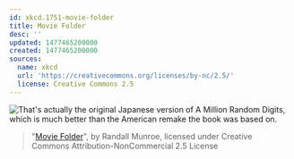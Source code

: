 ```yaml
---
id: xkcd.1751-movie-folder
title: Movie Folder
desc: ''
updated: 1477465200000
created: 1477465200000
sources:
  name: xkcd
  url: 'https://creativecommons.org/licenses/by-nc/2.5/'
  license: Creative Commons 2.5
---
```

![That's actually the original Japanese version of A Million Random Digits, which is much better than the American remake the book was based on.](https://imgs.xkcd.com/comics/movie_folder.png)
> "[Movie Folder](https://xkcd.com/1751/)", by Randall Munroe, licensed under Creative Commons Attribution-NonCommercial 2.5 License
